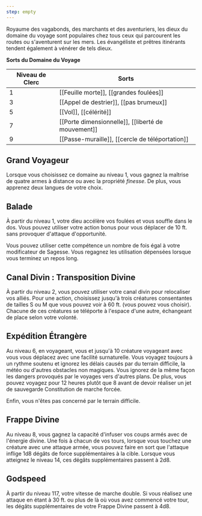 ```yaml
---
step: empty
---
```

Royaume des vagabonds, des marchants et des aventuriers, les dieux du domaine du voyage sont populaires chez tous ceux qui parcourent les routes ou s'aventurent sur les mers. Les évangéliste et prêtres itinérants tendent également à vénérer de tels dieux.

**Sorts du Domaine du Voyage**

| Niveau de Clerc | Sorts                                              |
| --------------- | -------------------------------------------------- |
| 1               | [[Feuille morte]], [[grandes foulées]]             |
| 3               | [[Appel de destrier]], [[pas brumeux]]             |
| 5               | [[Vol]], [[célérité]]                              |
| 7               | [[Porte dimensionnelle]], [[liberté de mouvement]] |
| 9               | [[Passe-muraille]], [[cercle de téléportation]]    |

## Grand Voyageur

Lorsque vous choisissez ce domaine au niveau 1, vous gagnez la maîtrise de quatre armes à distance ou avec la propriété _finesse_. De plus, vous apprenez deux langues de votre choix.

## Balade

À partir du niveau 1, votre dieu accélère vos foulées et vous souffle dans le dos. Vous pouvez utiliser votre action bonus pour vous déplacer de 10 ft. sans provoquer d'attaque d'opportunité.

Vous pouvez utiliser cette compétence un nombre de fois égal à votre modificateur de Sagesse. Vous regagnez les utilisation dépensées lorsque vous terminez un repos long.

## Canal Divin : Transposition Divine

À partir du niveau 2, vous pouvez utiliser votre canal divin pour relocaliser vos alliés. Pour une action, choisissez jusqu'à trois créatures consentantes de tailles S ou M que vous pouvez voir à 60 ft. (vous pouvez vous choisir). Chacune de ces créatures se téléporte à l'espace d'une autre, échangeant de place selon votre volonté.

## Expédition Étrangère

Au niveau 6, en voyageant, vous et jusqu'à 10 créature voyageant avec vous vous déplacez avec une facilité surnaturelle. Vous voyagez toujours à un rythme soutenu et ignorez les délais causés par du terrain difficile, la météo ou d'autres obstacles non magiques. Vous ignorez de la même façon les dangers provoqués par le voyages vers d'autres plans. De plus, vous pouvez voyagez pour 12 heures plutôt que 8 avant de devoir réaliser un jet de sauvegarde Constitution de marche forcée.

Enfin, vous n'êtes pas concerné par le terrain difficile.

## Frappe Divine
Au niveau 8, vous gagnez la capacité d'infuser vos coups armés avec de l'énergie divine. Une fois à chacun de vos tours, lorsque vous touchez une créature avec une attaque armée, vous pouvez faire en sort que l'attaque inflige 1d8 dégâts de force supplémentaires à la cible. Lorsque vous atteignez le niveau 14, ces dégâts supplémentaires passent à 2d8.

## Godspeed

À partir du niveau 117, votre vitesse de marche double. Si vous réalisez une attaque en étant à 30 ft. ou plus de là où vous avez commencé votre tour, les dégâts supplémentaires de votre Frappe Divine passent à 4d8.